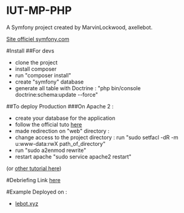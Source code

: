IUT-MP-PHP
==========

A Symfony project created by MarvinLockwood, axellebot.

[Site officiel symfony.com](http://symfony.com/)

#Install
##For devs
* clone the project
* install composer
* run "composer install"
* create "symfony" database 
* generate all table with Doctrine : "php bin/console doctrine:schema:update --force"

##To deploy Production
###On Apache 2 :
* create your database for the application
* follow the official tuto [here](http://symfony.com/doc/current/cookbook/deployment/tools.html)
* made redirection on "web" directory :
* change access to the project directory : run "sudo setfacl -dR -m u:www-data:rwX path_of_directory"
* run "sudo a2enmod rewrite"
* restart apache "sudo service apache2 restart"

(or [other tutorial here](https://www.digitalocean.com/community/tutorials/how-to-deploy-a-symfony-application-to-production-on-ubuntu-14-04))

#Debriefing
Link [here](https://drive.google.com/open?id=0B9IaJWWo5LxfWWFqVlBkemw4QlE)

#Example
Deployed on :

* [lebot.xyz](qcm.lebot.xyz)
